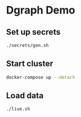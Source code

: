 # Dgraph Demo

## Set up secrets

```sh
./secrets/gen.sh
```

## Start cluster

```sh
docker-compose up --detach
```

## Load data

```sh
./live.sh
```
